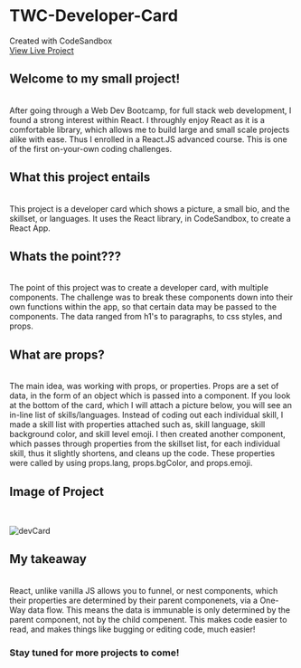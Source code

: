 # TWC-Developer-Card
Created with CodeSandbox <br>
[View Live Project ](https://xnf5z3.csb.app/)

## Welcome to my small project!
<br>
After going through a Web Dev Bootcamp, for full stack web development, I found a strong interest within React. I throughly enjoy React as it is a comfortable library, which allows me to build large and small scale projects alike with ease. Thus I enrolled in a React.JS advanced course. This is one of the first on-your-own coding challenges.

## What this project entails
<br>
This project is a developer card which shows a picture, a small bio, and the skillset, or languages. It uses the React library, in CodeSandbox, to create a React App.

## Whats the point???
<br>
The point of this project was to create a developer card, with multiple components. The challenge was to break these components down into their own functions within the app, so that certain data may be passed to the components. The data ranged from h1's to paragraphs, to css styles, and props.

## What are props?
<br> 
The main idea, was working with props, or properties. Props are a set of data, in the form of an object which is passed into a component. If you look at the bottom of the card, which I will attach a picture below, you will see an in-line list of skills/languages. Instead of coding out each individual skill, I made a skill list with properties attached such as, skill language, skill background color, and skill level emoji. I then created another component, which passes through properties from the skillset list, for each individual skill, thus it slightly shortens, and cleans up the code. These properties were called by using props.lang, props.bgColor, and props.emoji. 

## Image of Project
<br>

![devCard](https://github.com/twwright119/TWC-Developer-Card/assets/115041793/874d4b2e-3b55-407f-85aa-b764c68abe8d)




## My takeaway
<br> 
React, unlike vanilla JS allows you to funnel, or nest components, which their properties are determined by their parent componenets, via a One-Way data flow. This means the data is immunable is only determined by the parent component, not by the child compenent. This makes code easier to read, and makes things like bugging or editing code, much easier!

### Stay tuned for more projects to come!
